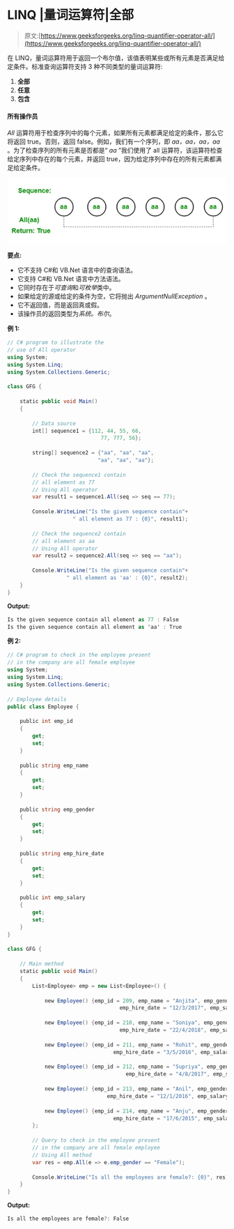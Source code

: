 # LINQ |量词运算符|全部

> 原文:[https://www.geeksforgeeks.org/linq-quantifier-operator-all/](https://www.geeksforgeeks.org/linq-quantifier-operator-all/)

在 LINQ，量词运算符用于返回一个布尔值，该值表明某些或所有元素是否满足给定条件。标准查询运算符支持 3 种不同类型的量词运算符:

1.  **全部**
2.  **任意**
3.  **包含**

#### 所有操作员

*All* 运算符用于检查序列中的每个元素，如果所有元素都满足给定的条件，那么它将返回 true。否则，返回 false。例如，我们有一个序列，即 *aa，aa，aa，aa* 。为了检查序列的所有元素是否都是“ *aa* ”我们使用了 all 运算符，该运算符检查给定序列中存在的每个元素，并返回 true，因为给定序列中存在的所有元素都满足给定条件。

![](img/61be70de58923cb667429aa91b50af21.png)

**要点:**

*   它不支持 C#和 VB.Net 语言中的查询语法。
*   它支持 C#和 VB.Net 语言中方法语法。
*   它同时存在于*可查询*和*可枚举*类中。
*   如果给定的源或给定的条件为空，它将抛出 *ArgumentNullException* 。
*   它不返回值，而是返回真或假。
*   该操作员的返回类型为*系统。布尔*。

**例 1:**

```cs
// C# program to illustrate the
// use of All operator
using System;
using System.Linq;
using System.Collections.Generic;

class GFG {

    static public void Main()
    {

        // Data source
        int[] sequence1 = {112, 44, 55, 66,
                              77, 777, 56};

        string[] sequence2 = {"aa", "aa", "aa",
                             "aa", "aa", "aa"};

        // Check the sequence1 contain
        // all element as 77
        // Using All operator
        var result1 = sequence1.All(seq => seq == 77);

        Console.WriteLine("Is the given sequence contain"+
                     " all element as 77 : {0}", result1);

        // Check the sequence2 contain
        // all element as aa
        // Using All operator
        var result2 = sequence2.All(seq => seq == "aa");

        Console.WriteLine("Is the given sequence contain"+
                   " all element as 'aa' : {0}", result2);
    }
}
```

**Output:**

```cs
Is the given sequence contain all element as 77 : False
Is the given sequence contain all element as 'aa' : True

```

**例 2:**

```cs
// C# program to check in the employee present
// in the company are all female employee
using System;
using System.Linq;
using System.Collections.Generic;

// Employee details
public class Employee {

    public int emp_id
    {
        get;
        set;
    }

    public string emp_name
    {
        get;
        set;
    }

    public string emp_gender
    {
        get;
        set;
    }

    public string emp_hire_date
    {
        get;
        set;
    }

    public int emp_salary
    {
        get;
        set;
    }
}

class GFG {

    // Main method
    static public void Main()
    {
        List<Employee> emp = new List<Employee>() {

            new Employee() {emp_id = 209, emp_name = "Anjita", emp_gender = "Female",
                                    emp_hire_date = "12/3/2017", emp_salary = 20000},

            new Employee() {emp_id = 210, emp_name = "Soniya", emp_gender = "Female",
                                    emp_hire_date = "22/4/2018", emp_salary = 30000},

            new Employee() {emp_id = 211, emp_name = "Rohit", emp_gender = "Male",
                                  emp_hire_date = "3/5/2016", emp_salary = 40000},

            new Employee() {emp_id = 212, emp_name = "Supriya", emp_gender = "Female",
                                      emp_hire_date = "4/8/2017", emp_salary = 40000},

            new Employee() {emp_id = 213, emp_name = "Anil", emp_gender = "Male",
                                emp_hire_date = "12/1/2016", emp_salary = 40000},

            new Employee() {emp_id = 214, emp_name = "Anju", emp_gender = "Female",
                                  emp_hire_date = "17/6/2015", emp_salary = 50000},
        };

        // Query to check in the employee present
        // in the company are all female employee
        // Using All method
        var res = emp.All(e => e.emp_gender == "Female");

        Console.WriteLine("Is all the employees are female?: {0}", res);
    }
}
```

**Output:**

```cs
Is all the employees are female?: False

```
